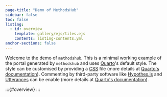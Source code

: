 ```yaml
---
page-title: "Demo of MethodsHub"
sidebar: false
toc: false
listing:
  - id: overview
    template: gallery/ejs/tiles.ejs
    contents: listing-contents.yml
anchor-sections: false
---
```


Welcome to the demo of `methodshub`. This is a minimal working example of the portal generated by `methodshub` and uses [Quarto](https://quarto.org/)'s default style. The style can be customised by providing a [CSS](https://www.w3.org/Style/CSS/Overview.en.html) file (more details at [Quarto's documentation](https://quarto.org/docs/books/book-output.html#html-styles)). Commenting by third-party software like [Hypothes.is](https://web.hypothes.is/) and [Utterances](https://utteranc.es/) can be enable (more details at [Quarto's documentation](https://quarto.org/docs/output-formats/html-basics.html#commenting)).

:::{#overview}
:::
